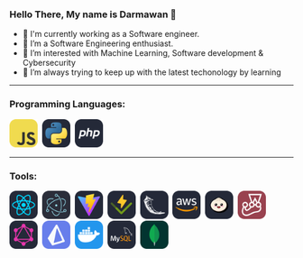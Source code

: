 ### Hello There, My name is Darmawan 👋

- 🏢 I'm currently working as a Software engineer.
- 🧠 I’m a Software Engineering enthusiast.
- 💓 I’m interested with Machine Learning, Software development & Cybersecurity
- 📖 I’m always trying to keep up with the latest techonology by learning

---
### Programming Languages:
<div>
  <img src="https://github.com/tandpfun/skill-icons/blob/main/icons/JavaScript.svg" title="JavaScript" alt="JavaScript" width="50" height="50"/>&nbsp;
  <img src="https://github.com/tandpfun/skill-icons/blob/main/icons/Python-Dark.svg" title="Python" alt="Python" width="50" height="50"/>&nbsp;
  <img src="https://github.com/tandpfun/skill-icons/blob/main/icons/PHP-Dark.svg" title="PHP" alt="PHP" width="50" height="50"/>&nbsp;
</div>

---
### Tools:
<div>
  <img src="https://github.com/tandpfun/skill-icons/blob/main/icons/React-Dark.svg" title="React" alt="React" width="50" height="50"/>&nbsp;
  <img src="https://github.com/tandpfun/skill-icons/blob/main/icons/Electron.svg" title="Electron.js" alt="Electron.js" width="50" height="50"/>&nbsp;
  <img src="https://github.com/tandpfun/skill-icons/blob/main/icons/Vite-Dark.svg" title="Vite" alt="Vite" width="50" height="50"/>&nbsp;
  <img src="https://github.com/tandpfun/skill-icons/blob/main/icons/Vitest-Dark.svg" title="Vitest" alt="Vitest" width="50" height="50"/>&nbsp;
  <img src="https://github.com/tandpfun/skill-icons/blob/main/icons/Flask-Dark.svg" title="Flask" alt="Flask" width="50" height="50"/>&nbsp;
  <img src="https://github.com/tandpfun/skill-icons/blob/main/icons/AWS-Dark.svg" title="AWS" alt="AWS" width="50" height="50"/>&nbsp;
  <img src="https://github.com/tandpfun/skill-icons/blob/main/icons/Bun-Dark.svg" title="Bun" alt="Bun" width="50" height5080"/>&nbsp;
  <img src="https://github.com/tandpfun/skill-icons/blob/main/icons/Jest.svg" title="Jest" alt="Jest" width="50" height="50"/>&nbsp;
  <img src="https://github.com/tandpfun/skill-icons/blob/main/icons/GraphQL-Dark.svg" title="GraphQL" alt="GraphQL" width="50" height="50"/>&nbsp;
   <img src="https://github.com/tandpfun/skill-icons/blob/main/icons/Prisma.svg" title="Prisma" alt="Prisma" width="50" height="50"/>&nbsp;
  <img src="https://github.com/tandpfun/skill-icons/blob/main/icons/Docker.svg" title="Docker" alt="Docker" width="50" height="50"/>&nbsp;
  <img src="https://github.com/tandpfun/skill-icons/blob/main/icons/MySQL-Dark.svg" title="MySql" alt="MySql" width="50" height="50"/>&nbsp;
  <img src="https://github.com/tandpfun/skill-icons/blob/main/icons/MongoDB.svg" title="MongoDb" alt="MongoDb" width="50" height="50"/>&nbsp;
</div>
